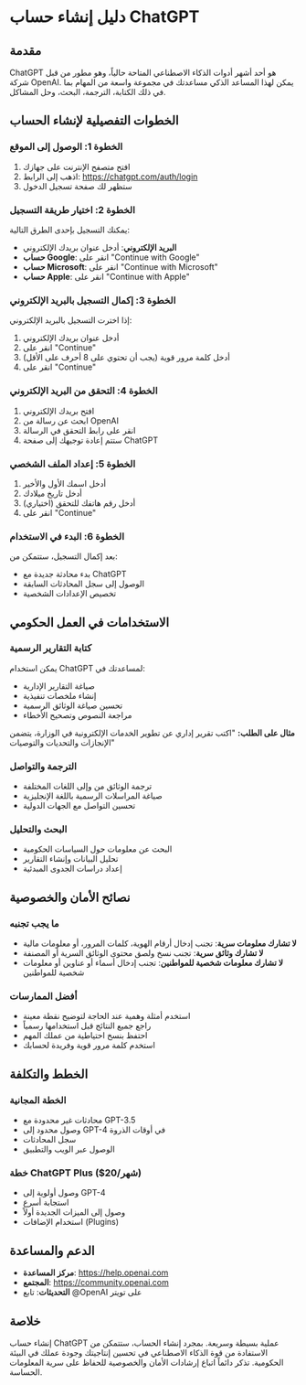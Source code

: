 # دليل إنشاء حساب ChatGPT

## مقدمة
ChatGPT هو أحد أشهر أدوات الذكاء الاصطناعي المتاحة حالياً، وهو مطور من قبل شركة OpenAI. يمكن لهذا المساعد الذكي مساعدتك في مجموعة واسعة من المهام بما في ذلك الكتابة، الترجمة، البحث، وحل المشاكل.

## الخطوات التفصيلية لإنشاء الحساب

### الخطوة 1: الوصول إلى الموقع
1. افتح متصفح الإنترنت على جهازك
2. اذهب إلى الرابط: https://chatgpt.com/auth/login
3. ستظهر لك صفحة تسجيل الدخول

### الخطوة 2: اختيار طريقة التسجيل
يمكنك التسجيل بإحدى الطرق التالية:
- **البريد الإلكتروني**: أدخل عنوان بريدك الإلكتروني
- **حساب Google**: انقر على "Continue with Google"
- **حساب Microsoft**: انقر على "Continue with Microsoft"
- **حساب Apple**: انقر على "Continue with Apple"

### الخطوة 3: إكمال التسجيل بالبريد الإلكتروني
إذا اخترت التسجيل بالبريد الإلكتروني:
1. أدخل عنوان بريدك الإلكتروني
2. انقر على "Continue"
3. أدخل كلمة مرور قوية (يجب أن تحتوي على 8 أحرف على الأقل)
4. انقر على "Continue"

### الخطوة 4: التحقق من البريد الإلكتروني
1. افتح بريدك الإلكتروني
2. ابحث عن رسالة من OpenAI
3. انقر على رابط التحقق في الرسالة
4. ستتم إعادة توجيهك إلى صفحة ChatGPT

### الخطوة 5: إعداد الملف الشخصي
1. أدخل اسمك الأول والأخير
2. أدخل تاريخ ميلادك
3. أدخل رقم هاتفك للتحقق (اختياري)
4. انقر على "Continue"

### الخطوة 6: البدء في الاستخدام
بعد إكمال التسجيل، ستتمكن من:
- بدء محادثة جديدة مع ChatGPT
- الوصول إلى سجل المحادثات السابقة
- تخصيص الإعدادات الشخصية

## الاستخدامات في العمل الحكومي

### كتابة التقارير الرسمية
يمكن استخدام ChatGPT لمساعدتك في:
- صياغة التقارير الإدارية
- إنشاء ملخصات تنفيذية
- تحسين صياغة الوثائق الرسمية
- مراجعة النصوص وتصحيح الأخطاء

**مثال على الطلب:**
"اكتب تقرير إداري عن تطوير الخدمات الإلكترونية في الوزارة، يتضمن الإنجازات والتحديات والتوصيات"

### الترجمة والتواصل
- ترجمة الوثائق من وإلى اللغات المختلفة
- صياغة المراسلات الرسمية باللغة الإنجليزية
- تحسين التواصل مع الجهات الدولية

### البحث والتحليل
- البحث عن معلومات حول السياسات الحكومية
- تحليل البيانات وإنشاء التقارير
- إعداد دراسات الجدوى المبدئية

## نصائح الأمان والخصوصية

### ما يجب تجنبه
- **لا تشارك معلومات سرية**: تجنب إدخال أرقام الهوية، كلمات المرور، أو معلومات مالية
- **لا تشارك وثائق سرية**: تجنب نسخ ولصق محتوى الوثائق السرية أو المصنفة
- **لا تشارك معلومات شخصية للمواطنين**: تجنب إدخال أسماء أو عناوين أو معلومات شخصية للمواطنين

### أفضل الممارسات
- استخدم أمثلة وهمية عند الحاجة لتوضيح نقطة معينة
- راجع جميع النتائج قبل استخدامها رسمياً
- احتفظ بنسخ احتياطية من عملك المهم
- استخدم كلمة مرور قوية وفريدة لحسابك

## الخطط والتكلفة

### الخطة المجانية
- محادثات غير محدودة مع GPT-3.5
- وصول محدود إلى GPT-4 في أوقات الذروة
- سجل المحادثات
- الوصول عبر الويب والتطبيق

### خطة ChatGPT Plus ($20/شهر)
- وصول أولوية إلى GPT-4
- استجابة أسرع
- وصول إلى الميزات الجديدة أولاً
- استخدام الإضافات (Plugins)

## الدعم والمساعدة
- **مركز المساعدة**: https://help.openai.com
- **المجتمع**: https://community.openai.com
- **التحديثات**: تابع @OpenAI على تويتر

## خلاصة
إنشاء حساب ChatGPT عملية بسيطة وسريعة. بمجرد إنشاء الحساب، ستتمكن من الاستفادة من قوة الذكاء الاصطناعي في تحسين إنتاجيتك وجودة عملك في البيئة الحكومية. تذكر دائماً اتباع إرشادات الأمان والخصوصية للحفاظ على سرية المعلومات الحساسة.

